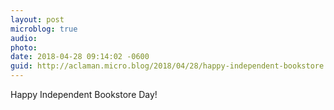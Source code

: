 ```yaml
---
layout: post
microblog: true
audio: 
photo: 
date: 2018-04-28 09:14:02 -0600
guid: http://aclaman.micro.blog/2018/04/28/happy-independent-bookstore.html
---
```

Happy Independent Bookstore Day!
